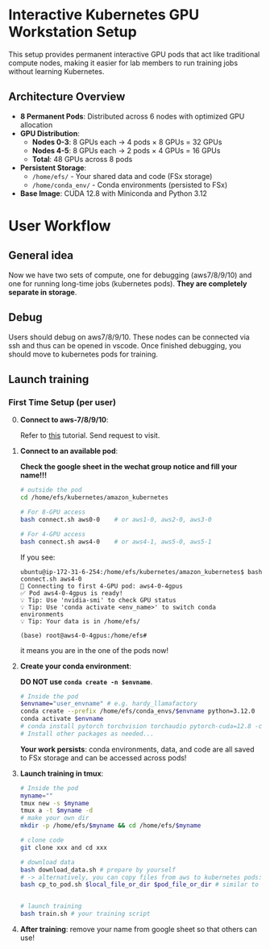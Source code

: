 # Interactive Kubernetes GPU Workstation Setup

This setup provides permanent interactive GPU pods that act like traditional compute nodes, making it easier for lab members to run training jobs without learning Kubernetes.

## Architecture Overview

- **8 Permanent Pods**: Distributed across 6 nodes with optimized GPU allocation
- **GPU Distribution**: 
  - **Nodes 0-3**: 8 GPUs each → 4 pods × 8 GPUs = 32 GPUs
  - **Nodes 4-5**: 8 GPUs each → 2 pods × 4 GPUs = 16 GPUs
  - **Total**: 48 GPUs across 8 pods
- **Persistent Storage**: 
  - `/home/efs/` - Your shared data and code (FSx storage)
  - `/home/conda_env/` - Conda environments (persisted to FSx)
- **Base Image**: CUDA 12.8 with Miniconda and Python 3.12





# User Workflow
## General idea
Now we have two sets of compute, one for debugging (aws7/8/9/10) and one for running long-time jobs (kubernetes pods). 
**They are completely separate in storage**.  

## Debug
Users should debug on aws7/8/9/10. These nodes can be connected via ssh and thus can be opened in vscode. Once finished debugging, you should move to kubernetes pods for training.



## Launch training

### First Time Setup (per user)
0. **Connect to aws-7/8/9/10**:

   Refer to [this](https://www.notion.so/250519-AWS-A100-1f815839118a80cca416ebccc23cbb7a) tutorial. Send request to visit.

1. **Connect to an available pod**:
   
   **Check the google sheet in the wechat group notice and fill your name!!!**
   ```bash
   # outside the pod
   cd /home/efs/kubernetes/amazon_kubernetes

   # For 8-GPU access
   bash connect.sh aws0-0    # or aws1-0, aws2-0, aws3-0
   
   # For 4-GPU access
   bash connect.sh aws4-0    # or aws4-1, aws5-0, aws5-1
   ```
   If you see:
   ```
   ubuntu@ip-172-31-6-254:/home/efs/kubernetes/amazon_kubernetes$ bash connect.sh aws4-0
   🔗 Connecting to first 4-GPU pod: aws4-0-4gpus
   ✅ Pod aws4-0-4gpus is ready!
   💡 Tip: Use 'nvidia-smi' to check GPU status
   💡 Tip: Use 'conda activate <env_name>' to switch conda environments
   💡 Tip: Your data is in /home/efs/

   (base) root@aws4-0-4gpus:/home/efs# 
   ```
   it means you are in the one of the pods now!

2. **Create your conda environment**:

   **DO NOT use `conda create -n $envname`**.
   ```bash
   # Inside the pod
   $envname="user_envname" # e.g. hardy_llamafactory 
   conda create --prefix /home/efs/conda_envs/$envname python=3.12.0
   conda activate $envname
   # conda install pytorch torchvision torchaudio pytorch-cuda=12.8 -c pytorch -c nvidia
   # Install other packages as needed...
   ```
   **Your work persists**: conda environments, data, and code are all saved to FSx storage and can be accessed across pods!

3. **Launch training in tmux**:
   ```bash
   # Inside the pod
   myname=""
   tmux new -s $myname
   tmux a -t $myname -d
   # make your own dir
   mkdir -p /home/efs/$myname && cd /home/efs/$myname

   # clone code
   git clone xxx and cd xxx

   # download data
   bash download_data.sh # prepare by yourself
   # -> alternatively, you can copy files from aws to kubernetes pods:
   bash cp_to_pod.sh $local_file_or_dir $pod_file_or_dir # similar to cp -r $src $dst


   # launch training
   bash train.sh # your training script
   ```

4. **After training**: remove your name from google sheet so that others can use!